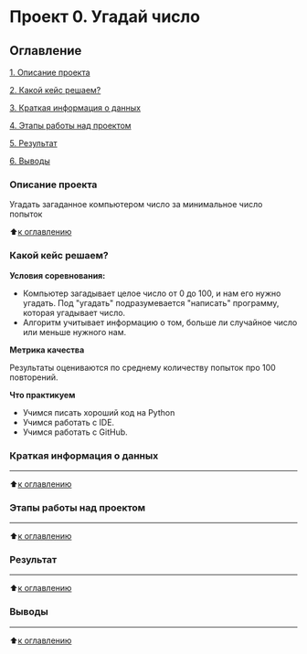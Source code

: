 # Проект 0. Угадай число

## Оглавление
[1. Описание проекта](https://github.com/Rioder562/SF/tree/main/Project%200#описание-проекта)

[2. Какой кейс решаем?](https://github.com/Rioder562/SF/tree/main/Project%200#какой-кейс-решаем)

[3. Краткая информация о данных](https://github.com/Rioder562/SF/tree/main/Project%200#краткая-информация-о-данных)

[4. Этапы работы над проектом](https://github.com/Rioder562/SF/tree/main/Project%200#этапы-работы-над-проектом)

[5. Результат](https://github.com/Rioder562/SF/tree/main/Project%200#результат)

[6. Выводы](https://github.com/Rioder562/SF/tree/main/Project%200#выводы)

### Описание проекта
Угадать загаданное компьютером число за минимальное число попыток

:arrow_up:[к оглавлению](https://github.com/Rioder562/SF/tree/main/Project%200#оглавление)


### Какой кейс решаем?

**Условия соревнования:**
- Компьютер загадывает целое число от 0 до 100, и нам его нужно угадать. Под "угадать" подразумевается "написать" программу, которая угадывает число.
- Алгоритм учитывает информацию о том, больше ли случайное число или меньше нужного нам.

**Метрика качества**

Результаты оцениваются по среднему количеству попыток про 100 повторений.

**Что практикуем**

- Учимся писать хороший код на Python
- Учимся работать с IDE.
- Учимся работать с GitHub.


### Краткая информация о данных
****

:arrow_up:[к оглавлению](https://github.com/Rioder562/SF/tree/main/Project%200#оглавление)


### Этапы работы над проектом
****

:arrow_up:[к оглавлению](https://github.com/Rioder562/SF/tree/main/Project%200#оглавление)


### Результат
****

:arrow_up:[к оглавлению](https://github.com/Rioder562/SF/tree/main/Project%200#оглавление)


### Выводы
****

:arrow_up:[к оглавлению](https://github.com/Rioder562/SF/tree/main/Project%200#оглавление)